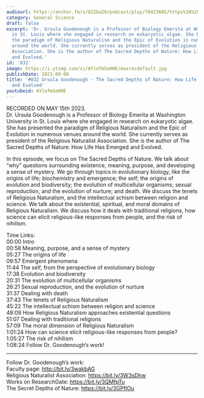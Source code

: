 ```yaml
---
audiourl: https://anchor.fm/s/822ba20/podcast/play/70423685/https%3A%2F%2Fd3ctxlq1ktw2nl.cloudfront.net%2Fstaging%2F2023-4-15%2F62855a6f-0d5b-786c-37ea-48753a612c42.m4a
category: General Science
draft: false
excerpt: 'Dr. Ursula Goodenough is a Professor of Biology Emerita at Washington University
  in St. Louis where she engaged in research on eukaryotic algae. She has presented
  the paradigm of Religious Naturalism and the Epic of Evolution in numerous venues
  around the world. She currently serves as president of the Religious Naturalist
  Association. She is the author of The Sacred Depths of Nature: How Life Has Emerged
  and Evolved.'
id: '832'
image: https://i.ytimg.com/vi/AYlofmSoHHE/maxresdefault.jpg
publishDate: 2023-09-08
title: '#832 Ursula Goodenough - The Sacred Depths of Nature: How Life Has Emerged
  and Evolved'
youtubeid: AYlofmSoHHE
---
```

<div class="timelinks">

RECORDED ON MAY 15th 2023.  
Dr. Ursula Goodenough is a Professor of Biology Emerita at Washington University in St. Louis where she engaged in research on eukaryotic algae. She has presented the paradigm of Religious Naturalism and the Epic of Evolution in numerous venues around the world. She currently serves as president of the Religious Naturalist Association. She is the author of The Sacred Depths of Nature: How Life Has Emerged and Evolved.

In this episode, we focus on The Sacred Depths of Nature. We talk about “why” questions surrounding existence, meaning, purpose, and developing a sense of mystery. We go through topics in evolutionary biology, like the origins of life; biochemistry and emergence; the self; the origins of evolution and biodiversity; the evolution of multicellular organisms; sexual reproduction, and the evolution of nurture; and death. We discuss the tenets of Religious Naturalism, and the intellectual schism between religion and science. We talk about the existential, spiritual, and moral domains of Religious Naturalism. We discuss how it deals with traditional religions, how science can elicit religious-like responses from people, and the risk of nihilism.

Time Links:  
<time>00:00</time> Intro  
<time>00:58</time> Meaning, purpose, and a sense of mystery  
<time>05:27</time> The origins of life  
<time>09:57</time> Emergent phenomena  
<time>11:44</time> The self, from the perspective of evolutionary biology  
<time>17:38</time> Evolution and biodiversity  
<time>20:31</time> The evolution of multicellular organisms  
<time>26:21</time> Sexual reproduction, and the evolution of nurture  
<time>31:37</time> Dealing with death  
<time>37:43</time> The tenets of Religious Naturalism  
<time>45:22</time> The intellectual schism between religion and science  
<time>48:09</time> How Religious Naturalism approaches existential questions  
<time>51:07</time> Dealing with traditional religions  
<time>57:09</time> The moral dimension of Religious Naturalism  
<time>1:01:24</time> How can science elicit religious-like responses from people?  
<time>1:05:27</time> The risk of nihilism  
<time>1:08:24</time> Follow Dr. Goodenough’s work!

---

Follow Dr. Goodenough’s work:  
Faculty page: http://bit.ly/3wakbAG  
Religious Naturalist Association: https://bit.ly/3W3sDhw  
Works on ResearchGate: https://bit.ly/3QMfpTu  
The Secret Depths of Nature: https://bit.ly/3GPflOu
</div>

